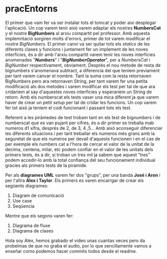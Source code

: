 # pracEntorns
El primer que vam fer va ser instalar tots el tomcat y poder aixi desplegar l'aplicació. 
Un cop varem tenir això varem adaptar els nostres **NumbersCat** y el nostre **BigNumbers** al arxiu compartit pel professor.
Amb aquesta implemntació sorgiren molts d'errors, primer de tot varem modificar el nostre *BigNumbers*.
El primer canvi va ser quitar tots els *statics* de les diferents clases y funcions i juntament fer un implement de les noves interficies, és a dir
amb l'arxiu compartit varem tenir les noves interficies anomenades "***Numbers***" i "***BigNumberOperator***", per a 
*NumbersCat* i *BigNumber* respectivament, obviament. Després el nou metode de resta de bignumbers s'anomenava subtract,
a diferencia del que teniem previament per tant varem canvar el nombre. Tant la suma com la resta retornaven BigNumbers
pero ara retornaven String, per tant varem fer una petita modificació als dos metodes i varem modificar els test
per tal de que ara cridariem al say d'aquestes noves interficies y esperariem un String de retorn.
Amb els numberscat els tests vaser una mica diferent ja que varem haver de crear un petit *setup* per tal de cridar
les funcions. Un cop varem fer tot això ja teniem el codi funcionant i passant tots els test.

Referent a les piràmedes de test trobam tant en els test de bignumbers i de numberscat que es van pujant per cifres, 
és a dir primer es treballa mab numeros d1 xifra, després de 2, de 3, 4 ,5...
Amb això aconseguir diferenciar les diferents situacions i per tant treballar els numeros més grans amb la 
seguretat de que els numeros per devall d'aquests funcionen i en el cas de per exemple els numbers cat a l'hora de
cercar el valor de la unitat de la decima, centena, milar, etc podem confiar en el valor de les unitats dels primers tests,
és a dir, si troban un tres mil ja sabem que aquest "tres" podem accedir-lo amb la total confiança del seu funcionament individual
gracies als primers tests de la piramide.

Per als **diagrames UML** varem fer dos "grups", per una banda **José i Aron** i per l'altra **Alex i Taylor**.
Els primers es varen encarrgar de crear els següents diagrames:
1. Diagram de comunicació
2. Use case
3. Seqüencia

Mentre que els segons varen fer:
1. Diagrama de fluxe
2. Diagrama de clases

Hola soy Alex, hemos grabado el video unas cuantas veces pero da probelmas de que no graba el audio, por lo que sencillamente vamos a 
enseñar como podemos hacer commits todos desde el readme.